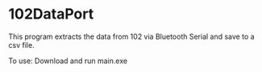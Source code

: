 # 102DataPort

This program extracts the data from 102 via Bluetooth Serial and save to a csv file.

To use:
Download and run main.exe
